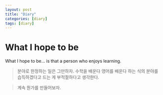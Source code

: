 ```yaml
---
layout: post
title: "Diary"
categories: [diary]
tags: [diary]
---
```


# What I hope to be


What I hope to be... is that a person who enjoys learning. 




> 분야로 한정하는 일은 그만하자. 수학을 배운다 영어를 배운다 하는 식의 분야를 습득하겠다고 드는 게 부적절하다고 생각한다. 

> 계속 뭔가를 만들어보자. 


